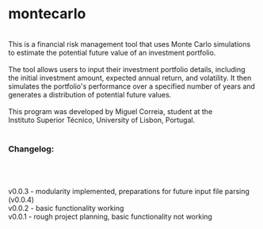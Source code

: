 # montecarlo

<br>
     This is a financial risk management tool that uses Monte Carlo simulations<br>
     to estimate the potential future value of an investment portfolio.<br>
<br>
     The tool allows users to input their investment portfolio details, including<br>
     the initial investment amount, expected annual return, and volatility. It then<br>
     simulates the portfolio's performance over a specified number of years and<br>
     generates a distribution of potential future values.<br>
<br>
     This program was developed by Miguel Correia, student at the<br>
     Instituto Superior Técnico, University of Lisbon, Portugal.<br>
<br>


<h3>Changelog:</h3>
<br>
<br>
<br>
    v0.0.3 - modularity implemented, preparations for future input file parsing (v0.0.4)<br>
    v0.0.2 - basic functionality working<br>
    v0.0.1 - rough project planning, basic functionality not working<br>
<br>
